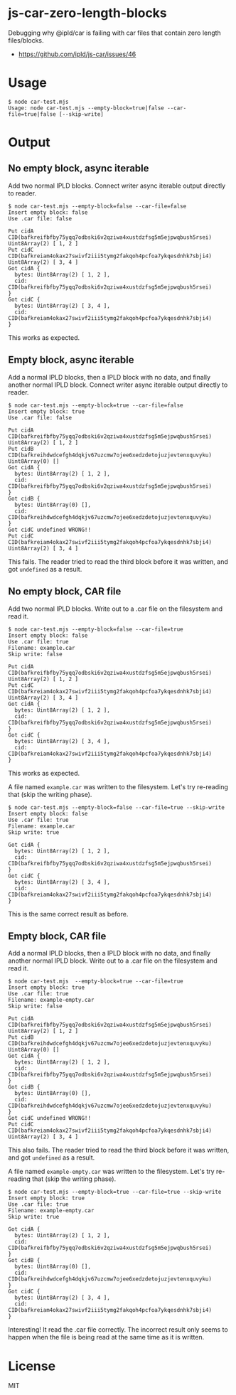 js-car-zero-length-blocks
===

Debugging why @ipld/car is failing with car files that contain zero length files/blocks.

* https://github.com/ipld/js-car/issues/46

# Usage

```
$ node car-test.mjs
Usage: node car-test.mjs --empty-block=true|false --car-file=true|false [--skip-write]
```

# Output

## No empty block, async iterable

Add two normal IPLD blocks. Connect writer async iterable output directly to reader.

```
$ node car-test.mjs --empty-block=false --car-file=false 
Insert empty block: false
Use .car file: false

Put cidA CID(bafkreifbfby75yqq7odbski6v2qziwa4xustdzfsg5m5ejpwqbush5rsei) Uint8Array(2) [ 1, 2 ]
Put cidC CID(bafkreiam4okax27swivf2iii5tymg2fakqoh4pcfoa7ykqesdnhk7sbji4) Uint8Array(2) [ 3, 4 ]
Got cidA {
  bytes: Uint8Array(2) [ 1, 2 ],
  cid: CID(bafkreifbfby75yqq7odbski6v2qziwa4xustdzfsg5m5ejpwqbush5rsei)
}
Got cidC {
  bytes: Uint8Array(2) [ 3, 4 ],
  cid: CID(bafkreiam4okax27swivf2iii5tymg2fakqoh4pcfoa7ykqesdnhk7sbji4)
} 
```

This works as expected.

## Empty block, async iterable

Add a normal IPLD blocks, then a IPLD block with no data, and finally another
normal IPLD block. Connect writer async iterable output directly to reader.

```
$ node car-test.mjs --empty-block=true --car-file=false 
Insert empty block: true
Use .car file: false

Put cidA CID(bafkreifbfby75yqq7odbski6v2qziwa4xustdzfsg5m5ejpwqbush5rsei) Uint8Array(2) [ 1, 2 ]
Put cidB CID(bafkreihdwdcefgh4dqkjv67uzcmw7ojee6xedzdetojuzjevtenxquvyku) Uint8Array(0) []
Got cidA {
  bytes: Uint8Array(2) [ 1, 2 ],
  cid: CID(bafkreifbfby75yqq7odbski6v2qziwa4xustdzfsg5m5ejpwqbush5rsei)
}
Got cidB {
  bytes: Uint8Array(0) [],
  cid: CID(bafkreihdwdcefgh4dqkjv67uzcmw7ojee6xedzdetojuzjevtenxquvyku)
}
Got cidC undefined WRONG!!
Put cidC CID(bafkreiam4okax27swivf2iii5tymg2fakqoh4pcfoa7ykqesdnhk7sbji4) Uint8Array(2) [ 3, 4 ]
```

This fails. The reader tried to read the third block before it was written, and
got `undefined` as a result.

## No empty block, CAR file

Add two normal IPLD blocks. Write out to a .car file on the filesystem and read it.

```
$ node car-test.mjs --empty-block=false --car-file=true
Insert empty block: false
Use .car file: true
Filename: example.car
Skip write: false

Put cidA CID(bafkreifbfby75yqq7odbski6v2qziwa4xustdzfsg5m5ejpwqbush5rsei) Uint8Array(2) [ 1, 2 ]
Put cidC CID(bafkreiam4okax27swivf2iii5tymg2fakqoh4pcfoa7ykqesdnhk7sbji4) Uint8Array(2) [ 3, 4 ]
Got cidA {
  bytes: Uint8Array(2) [ 1, 2 ],
  cid: CID(bafkreifbfby75yqq7odbski6v2qziwa4xustdzfsg5m5ejpwqbush5rsei)
}
Got cidC {
  bytes: Uint8Array(2) [ 3, 4 ],
  cid: CID(bafkreiam4okax27swivf2iii5tymg2fakqoh4pcfoa7ykqesdnhk7sbji4)
}
```

This works as expected.

A file named `example.car` was written to the filesystem. Let's try re-reading that
(skip the writing phase).

```
$ node car-test.mjs --empty-block=false --car-file=true --skip-write
Insert empty block: false
Use .car file: true
Filename: example.car
Skip write: true

Got cidA {
  bytes: Uint8Array(2) [ 1, 2 ],
  cid: CID(bafkreifbfby75yqq7odbski6v2qziwa4xustdzfsg5m5ejpwqbush5rsei)
}
Got cidC {
  bytes: Uint8Array(2) [ 3, 4 ],
  cid: CID(bafkreiam4okax27swivf2iii5tymg2fakqoh4pcfoa7ykqesdnhk7sbji4)
}
```

This is the same correct result as before.

## Empty block, CAR file

Add a normal IPLD blocks, then a IPLD block with no data, and finally another
normal IPLD block. Write out to a .car file on the filesystem and read it.

```
$ node car-test.mjs  --empty-block=true --car-file=true
Insert empty block: true
Use .car file: true
Filename: example-empty.car
Skip write: false

Put cidA CID(bafkreifbfby75yqq7odbski6v2qziwa4xustdzfsg5m5ejpwqbush5rsei) Uint8Array(2) [ 1, 2 ]
Put cidB CID(bafkreihdwdcefgh4dqkjv67uzcmw7ojee6xedzdetojuzjevtenxquvyku) Uint8Array(0) []
Got cidA {
  bytes: Uint8Array(2) [ 1, 2 ],
  cid: CID(bafkreifbfby75yqq7odbski6v2qziwa4xustdzfsg5m5ejpwqbush5rsei)
}
Got cidB {
  bytes: Uint8Array(0) [],
  cid: CID(bafkreihdwdcefgh4dqkjv67uzcmw7ojee6xedzdetojuzjevtenxquvyku)
}
Got cidC undefined WRONG!!
Put cidC CID(bafkreiam4okax27swivf2iii5tymg2fakqoh4pcfoa7ykqesdnhk7sbji4) Uint8Array(2) [ 3, 4 ]
```

This also fails. The reader tried to read the third block before it was written, and
got `undefined` as a result.

A file named `example-empty.car` was written to the filesystem. Let's try re-reading that
(skip the writing phase).

```
$ node car-test.mjs --empty-block=true --car-file=true --skip-write
Insert empty block: true
Use .car file: true
Filename: example-empty.car
Skip write: true

Got cidA {
  bytes: Uint8Array(2) [ 1, 2 ],
  cid: CID(bafkreifbfby75yqq7odbski6v2qziwa4xustdzfsg5m5ejpwqbush5rsei)
}
Got cidB {
  bytes: Uint8Array(0) [],
  cid: CID(bafkreihdwdcefgh4dqkjv67uzcmw7ojee6xedzdetojuzjevtenxquvyku)
}
Got cidC {
  bytes: Uint8Array(2) [ 3, 4 ],
  cid: CID(bafkreiam4okax27swivf2iii5tymg2fakqoh4pcfoa7ykqesdnhk7sbji4)
}
```

Interesting! It read the .car file correctly. The incorrect result only seems to
happen when the file is being read at the same time as it is written.


# License

MIT
